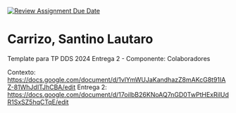 [![Review Assignment Due Date](https://classroom.github.com/assets/deadline-readme-button-24ddc0f5d75046c5622901739e7c5dd533143b0c8e959d652212380cedb1ea36.svg)](https://classroom.github.com/a/DLC4WqXm)
# Carrizo, Santino Lautaro

Template para TP DDS 2024
Entrega 2 - Componente: Colaboradores

Contexto: https://docs.google.com/document/d/1vlYmWUJaKandhazZ8mAKcG8t91IAZ-81WhJdITJhCBA/edit
Entrega 2: https://docs.google.com/document/d/17oiIbB26KNoAQ7nGD0TwPtHExRilUdR1SxSZ5hqCTqE/edit
